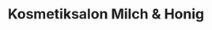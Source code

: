 ---
title: "Kosmetiksalon Milch & Honig"
url: /bad-klosterlausnitz/kosmetiksalon-milch-und-honig/
shop: Kosmetik
---